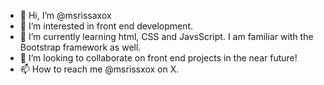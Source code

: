 - 👋 Hi, I’m @msrissaxox
- 👀 I’m interested in front end development.
- 🌱 I’m currently learning html, CSS and JavsScript. I am familiar with the Bootstrap framework as well. 
- 💞️ I’m looking to collaborate on front end projects in the near future!
- 📫 How to reach me @msrissxox on X.

<!---
msrissaxox/msrissaxox is a ✨ special ✨ repository because its `README.md` (this file) appears on your GitHub profile.
You can click the Preview link to take a look at your changes.
--->
